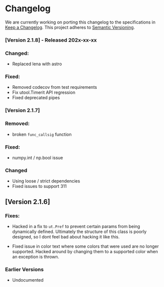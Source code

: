 # Changelog

We are currently working on porting this changelog to the specifications in
[Keep a Changelog](https://keepachangelog.com/en/1.0.0/).
This project adheres to [Semantic Versioning](https://semver.org/spec/v2.0.0.html).


### [Version 2.1.8] - Released 202x-xx-xx

### Changed:
* Replaced lena with astro

### Fixed:
* Removed codecov from test requirements
* Fix utool.Timerit API regression
* Fixed deprecated pipes

### [Version 2.1.7]

### Removed:
* broken `func_callsig` function

### Fixed:
* numpy.int / np.bool issue

### Changed 
* Using loose / strict dependencies
* Fixed issues to support 311


## [Version 2.1.6]

### Fixes:
* Hacked in a fix to `ut.Pref` to prevent certain params from being dynamically
  defined. Ultimately the structure of this class is poorly designed, so I dont
  feel bad about hacking it like this.

* Fixed issue in color text where some colors that were used are no longer
  supported.  Hacked around by changing them to a supported color when an
  exception is thrown.


### Earlier Versions

* Undocumented
